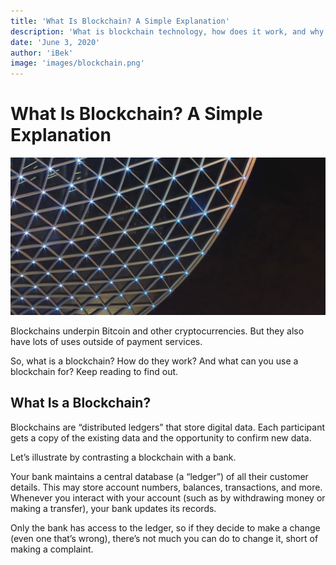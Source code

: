 ```yaml
---
title: 'What Is Blockchain? A Simple Explanation'
description: 'What is blockchain technology, how does it work, and why is it so important? We provide simple answers to your questions'
date: 'June 3, 2020'
author: 'iBek'
image: 'images/blockchain.png'
---
```

# What Is Blockchain? A Simple Explanation

![](images/blockchain.png)

Blockchains underpin Bitcoin and other cryptocurrencies. But they also have lots of uses outside of payment services.

So, what is a blockchain? How do they work? And what can you use a blockchain for? Keep reading to find out.

## What Is a Blockchain?

Blockchains are “distributed ledgers” that store digital data. Each participant gets a copy of the existing data and the opportunity to confirm new data.

Let’s illustrate by contrasting a blockchain with a bank.

Your bank maintains a central database (a “ledger”) of all their customer details. This may store account numbers, balances, transactions, and more. Whenever you interact with your account (such as by withdrawing money or making a transfer), your bank updates its records.

Only the bank has access to the ledger, so if they decide to make a change (even one that’s wrong), there’s not much you can do to change it, short of making a complaint.

